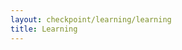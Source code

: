 ```yaml
---
layout: checkpoint/learning/learning
title: Learning
---
```


<!--- This child document initializes the page in Jekyll. -->